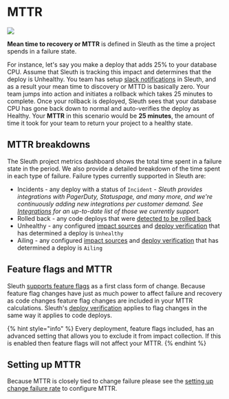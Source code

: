 # MTTR

![](../.gitbook/assets/60f24adb5126655709ee5a9c\_metrics-graphic-4-.svg)

**Mean time to recovery or MTTR** is defined in Sleuth as the time a project spends in a failure state.

For instance, let's say you make a deploy that adds 25% to your database CPU. Assume that Sleuth is tracking this impact and determines that the deploy is Unhealthy. You team has setup [slack notifications](../modeling-your-deployments/projects/notifications.md) in Sleuth, and as a result your mean time to discovery or MTTD is basically zero. Your team jumps into action and initiates a rollback which takes 25 minutes to complete. Once your rollback is deployed, Sleuth sees that your database CPU has gone back down to normal and auto-verifies the deploy as Healthy. Your **MTTR** in this scenario would be **25 minutes**, the amount of time it took for your team to return your project to a healthy state.

## MTTR breakdowns

The Sleuth project metrics dashboard shows the total time spent in a failure state in the period. We also provide a detailed breakdown of the time spent in each type of failure. Failure types currently supported in Sleuth are:

* Incidents - any deploy with a status of `Incident` - _Sleuth provides integrations with PagerDuty, Statuspage, and many more, and we're continuously adding new integrations per customer demand. See_ [_Integrations_](broken-reference) _for an up-to-date list of those we currently support._&#x20;
* Rolled back - any code deploys that were [detected to be rolled back](../modeling-your-deployments/code-deployments/rollbacks.md)
* Unhealthy - any configured [impact sources](../integrations-1/impact-sources/) and [deploy verification](../auto-verify-your-deploys/) that has determined a deploy is `Unhealthy`
* Ailing - any configured [impact sources](../integrations-1/impact-sources/) and [deploy verification](../auto-verify-your-deploys/) that has determined a deploy is `Ailing`

## Feature flags and MTTR

Sleuth [supports feature flags](../modeling-your-deployments/feature-flags.md) as a first class form of change. Because feature flag changes have just as much power to affect failure and recovery as code changes feature flag changes are included in your MTTR calculations. Sleuth's [deploy verification](../auto-verify-your-deploys/) applies to flag changes in the same way it applies to code deploys.

{% hint style="info" %}
Every deployment, feature flags included, has an advanced setting that allows you to exclude it from impact collection. If this is enabled then feature flags will not affect your MTTR.
{% endhint %}

## Setting up MTTR

Because MTTR is closely tied to change failure please see the [setting up change failure rate](change-failure-rate.md#setting-up-change-failure) to configure MTTR.

